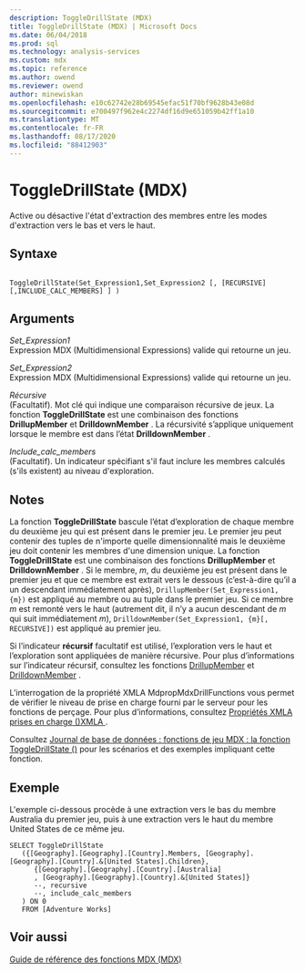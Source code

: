 ```yaml
---
description: ToggleDrillState (MDX)
title: ToggleDrillState (MDX) | Microsoft Docs
ms.date: 06/04/2018
ms.prod: sql
ms.technology: analysis-services
ms.custom: mdx
ms.topic: reference
ms.author: owend
ms.reviewer: owend
author: minewiskan
ms.openlocfilehash: e10c62742e28b69545efac51f70bf9628b43e08d
ms.sourcegitcommit: e700497f962e4c2274df16d9e651059b42ff1a10
ms.translationtype: MT
ms.contentlocale: fr-FR
ms.lasthandoff: 08/17/2020
ms.locfileid: "88412903"
---
```

# <a name="toggledrillstate-mdx"></a>ToggleDrillState (MDX)


  Active ou désactive l'état d'extraction des membres entre les modes d'extraction vers le bas et vers le haut.  
  
## <a name="syntax"></a>Syntaxe  
  
```  
  
ToggleDrillState(Set_Expression1,Set_Expression2 [, [RECURSIVE] [,INCLUDE_CALC_MEMBERS] ] )  
```  
  
## <a name="arguments"></a>Arguments  
 *Set_Expression1*  
 Expression MDX (Multidimensional Expressions) valide qui retourne un jeu.  
  
 *Set_Expression2*  
 Expression MDX (Multidimensional Expressions) valide qui retourne un jeu.  
  
 *Récursive*  
 (Facultatif). Mot clé qui indique une comparaison récursive de jeux. La fonction **ToggleDrillState** est une combinaison des fonctions **DrillupMember** et **DrilldownMember** . La récursivité s’applique uniquement lorsque le membre est dans l’état **DrilldownMember** .  
  
 *Include_calc_members*  
 (Facultatif). Un indicateur spécifiant s'il faut inclure les membres calculés (s'ils existent) au niveau d'exploration.  
  
## <a name="remarks"></a>Notes  
 La fonction **ToggleDrillState** bascule l’état d’exploration de chaque membre du deuxième jeu qui est présent dans le premier jeu. Le premier jeu peut contenir des tuples de n'importe quelle dimensionnalité mais le deuxième jeu doit contenir les membres d'une dimension unique. La fonction **ToggleDrillState** est une combinaison des fonctions **DrillupMember** et **DrilldownMember** . Si le membre, *m*, du deuxième jeu est présent dans le premier jeu et que ce membre est extrait vers le dessous (c’est-à-dire qu’il a un descendant immédiatement après), `DrillupMember(Set_Expression1, {m})` est appliqué au membre ou au tuple dans le premier jeu. Si ce membre *m* est remonté vers le haut (autrement dit, il n’y a aucun descendant de *m* qui suit immédiatement *m*), `DrilldownMember(Set_Expression1, {m}[, RECURSIVE])` est appliqué au premier jeu.  
  
 Si l’indicateur **récursif** facultatif est utilisé, l’exploration vers le haut et l’exploration sont appliquées de manière récursive. Pour plus d’informations sur l’indicateur récursif, consultez les fonctions [DrillupMember](../mdx/drillupmember-mdx.md) et [DrilldownMember](../mdx/drilldownmember-mdx.md) .  
  
 L’interrogation de la propriété XMLA MdpropMdxDrillFunctions vous permet de vérifier le niveau de prise en charge fourni par le serveur pour les fonctions de perçage. Pour plus d’informations, consultez [Propriétés XMLA prises en charge &#40;&#41;XMLA ](https://docs.microsoft.com/analysis-services/xmla/xml-elements-properties/propertylist-element-supported-xmla-properties) .  
  
 Consultez [Journal de base de données : fonctions de jeu MDX : la fonction ToggleDrillState ()](https://go.microsoft.com/fwlink/?LinkId=517759) pour les scénarios et des exemples impliquant cette fonction.  
  
## <a name="example"></a>Exemple  
 L'exemple ci-dessous procède à une extraction vers le bas du membre Australia du premier jeu, puis à une extraction vers le haut du membre United States de ce même jeu.  
  
```  
SELECT ToggleDrillState  
   ({[Geography].[Geography].[Country].Members, [Geography].[Geography].[Country].&[United States].Children},  
      {[Geography].[Geography].[Country].[Australia]  
      , [Geography].[Geography].[Country].&[United States]}  
      --, recursive  
      --, include_calc_members  
   ) ON 0  
   FROM [Adventure Works]  
```  
  
## <a name="see-also"></a>Voir aussi  
 [Guide de référence des fonctions MDX &#40;MDX&#41;](../mdx/mdx-function-reference-mdx.md)  
  
  
